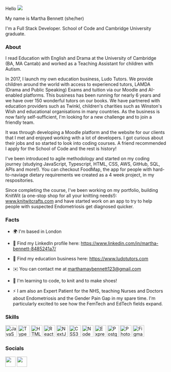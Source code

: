Hello ![](https://user-images.githubusercontent.com/18350557/176309783-0785949b-9127-417c-8b55-ab5a4333674e.gif)

My name is Martha Bennett (she/her)

I'm a Full Stack Developer. School of Code and Cambridge University graduate.

### About

I read Education with English and Drama at the University of Cambridge (BA, MA Cantab) and worked as a Teaching Assistant for children with Autism.

In 2017, I launch my own education business, Ludo Tutors. We provide children around the world with access to experienced tutors, LAMDA (Drama and Public Speaking) Exams and tuition via our Moodle and AI-enabled platforms. This business has been running for nearly 6 years and we have over 150 wonderful tutors on our books. We have partnered with education providers such as Twinkl, children's charities such as Winston's Wish and educational organisations in many countries. As the business is now fairly self-sufficient, I'm looking for a new challenge and to join a friendly team.

It was through developing a Moodle platform and the website for our clients that I met and enjoyed working with a lot of developers. I got curious about their jobs and so started to look into coding courses. A friend recommended I apply for the School of Code and the rest is history!  

I've been introduced to agile methodology and started on my coding journey (studying JavaScript, Typescript, HTML, CSS, AWS, GitHub, SQL, APIs and more!). You can checkout FoodMap, the app for people with hard-to-naviage dietary requirements we created as a 4 week project, in my respositories.

Since completing the course, I've been working on my portfolio, building KnitWit (a one-stop shop for all your knitting needs!): www.knitwitcrafts.com and have started work on an app to try to help people with suspected Endometriosis get diagnosed quicker. 

### Facts

* 🌍  I'm based in London 

* 📝  Find my LinkedIn profile here: https://www.linkedin.com/in/martha-bennett-8485241a7/

* 🍎  Find my education business here: https://www.ludotutors.com

* ✉️  You can contact me at [marthamaybennett123@gmail.com](mailto:marthamaybennett123@gmail.com) 

* 🧠  I'm learning to code, to knit and to make shoes!

* ⚡  I am also an Expert Patient for the NHS, teaching Nurses and Doctors about Endometriosis and the Gender Pain Gap in my spare time. I'm particularly excited to see how the FemTech and EdTech fields expand.


### Skills  

<p align="left"> <a href="https://developer.mozilla.org/en-US/docs/Web/JavaScript" target="_blank" rel="noreferrer"><img src="https://raw.githubusercontent.com/danielcranney/readme-generator/main/public/icons/skills/javascript-colored.svg" width="36" height="36" alt="JavaScript" /></a> <a href="https://www.typescriptlang.org/" target="_blank" rel="noreferrer"><img src="https://raw.githubusercontent.com/danielcranney/readme-generator/main/public/icons/skills/typescript-colored.svg" width="36" height="36" alt="TypeScript" /></a> <a href="https://developer.mozilla.org/en-US/docs/Glossary/HTML5" target="_blank" rel="noreferrer"><img src="https://raw.githubusercontent.com/danielcranney/readme-generator/main/public/icons/skills/html5-colored.svg" width="36" height="36" alt="HTML5" /></a> <a href="https://reactjs.org/" target="_blank" rel="noreferrer"><img src="https://raw.githubusercontent.com/danielcranney/readme-generator/main/public/icons/skills/react-colored.svg" width="36" height="36" alt="React" /></a> <a href="https://nextjs.org/docs" target="_blank" rel="noreferrer"><img src="https://raw.githubusercontent.com/danielcranney/readme-generator/main/public/icons/skills/nextjs-colored.svg" width="36" height="36" alt="NextJs" /></a> <a href="https://www.w3.org/TR/CSS/#css" target="_blank" rel="noreferrer"><img src="https://raw.githubusercontent.com/danielcranney/readme-generator/main/public/icons/skills/css3-colored.svg" width="36" height="36" alt="CSS3" /></a> <a href="https://nodejs.org/en/" target="_blank" rel="noreferrer"><img src="https://raw.githubusercontent.com/danielcranney/readme-generator/main/public/icons/skills/nodejs-colored.svg" width="36" height="36" alt="NodeJS" /></a> <a href="https://expressjs.com/" target="_blank" rel="noreferrer"><img src="https://raw.githubusercontent.com/danielcranney/readme-generator/main/public/icons/skills/express-colored.svg" width="36" height="36" alt="Express" /></a> <a href="https://www.postgresql.org/" target="_blank" rel="noreferrer"><img src="https://raw.githubusercontent.com/danielcranney/readme-generator/main/public/icons/skills/postgresql-colored.svg" width="36" height="36" alt="PostgreSQL" /></a> <a href="https://www.adobe.com/uk/products/photoshop.html" target="_blank" rel="noreferrer"><img src="https://raw.githubusercontent.com/danielcranney/readme-generator/main/public/icons/skills/photoshop-colored.svg" width="36" height="36" alt="Photoshop" /></a> <a href="https://www.figma.com/" target="_blank" rel="noreferrer"><img src="https://raw.githubusercontent.com/danielcranney/readme-generator/main/public/icons/skills/figma-colored.svg" width="36" height="36" alt="Figma" /></a> </p> 
 
 ### Socials  <p align="left"> <a href="https://www.github.com/marthabennett" target="_blank" rel="noreferrer"><img src="https://raw.githubusercontent.com/danielcranney/readme-generator/main/public/icons/socials/github.svg" width="32" height="32" /></a> <a href="https://www.linkedin.com/in/martha-bennett-8485241a7/" target="_blank" rel="noreferrer"><img src="https://raw.githubusercontent.com/danielcranney/readme-generator/main/public/icons/socials/linkedin.svg" width="32" height="32" /></a></p>


